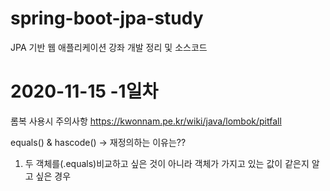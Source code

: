 # spring-boot-jpa-study
JPA 기반 웹 애플리케이션 강좌 개발 정리 및 소스코드


# 2020-11-15 -1일차
롬복 사용시 주의사항
https://kwonnam.pe.kr/wiki/java/lombok/pitfall

equals() & hascode() -> 재정의하는 이유는??
1. 두 객체를(.equals)비교하고 싶은 것이 아니라  객체가 가지고 있는 값이 같은지 알고 싶은 경우
